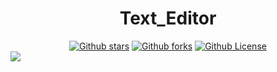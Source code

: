 <h1 align="center">Text_Editor</h1>

<div align="center">
<a href="https://github.com/Himanshu3tech/Text_Editor/stargazers"><img alt="Github stars" src="https://img.shields.io/github/stars/Himanshu3tech/Text_Editor"></a>
<a href="https://github.com/Himanshu3tech/Text_Editor/network"><img alt="Github forks" src="https://img.shields.io/github/forks/Himanshu3tech/Text_Editor"></a>
<a href="https://github.com/Himanshu3tech/Text_Editor/blob/master/LICENSE"><img alt="Github License" src="https://img.shields.io/github/license/Himanshu3tech/Text_Editor"></a>
</div>


<img src="https://raw.githubusercontent.com/shibi391/Text_Editor/master/1.ico">
